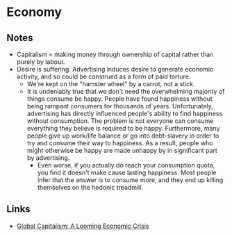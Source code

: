 # Economy
## Notes
- Capitalism = making money through ownership of capital rather than purely by labour.
- Desire is suffering. Advertising induces desire to generate economic activity, and so could be construed as a form of paid torture.
	- We're kept on the "hamster wheel" by a carrot, not a stick.
	- It is undeniably true that we don't need the overwhelming majority of things consume be happy. People have found happiness without being rampant consumers for thousands of years. Unfortunately, advertising has directly influenced people's ability to find happiness without consumption. The problem is not everyone can consume everything they believe is required to be happy. Furthermore, many people give up work/life balance or go into debt-slavery in order to try and consume their way to happiness. As a result, people who might otherwise be happy are made unhappy by in significant part by advertising.
		- Even worse, if you actually do reach your consumption quota, you find it doesn't make cause lasting happiness. Most people infer that the answer is to consume more, and they end up killing themselves on the hedonic treadmill.

## Links
- [Global Capitalism: A Looming Economic Crisis](https://www.youtube.com/watch?v=5hYKgyUU024)